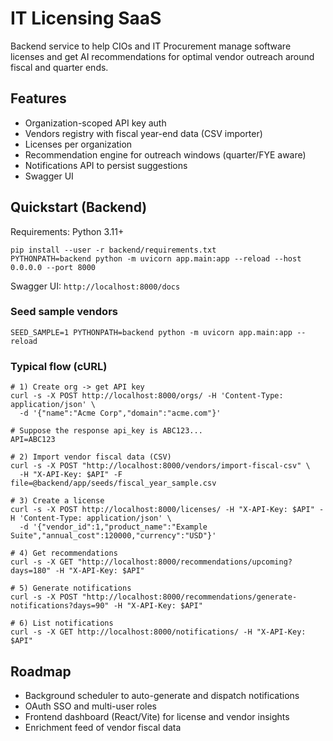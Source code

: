 # IT Licensing SaaS

Backend service to help CIOs and IT Procurement manage software licenses and get AI recommendations for optimal vendor outreach around fiscal and quarter ends.

## Features

- Organization-scoped API key auth
- Vendors registry with fiscal year-end data (CSV importer)
- Licenses per organization
- Recommendation engine for outreach windows (quarter/FYE aware)
- Notifications API to persist suggestions
- Swagger UI

## Quickstart (Backend)

Requirements: Python 3.11+

```
pip install --user -r backend/requirements.txt
PYTHONPATH=backend python -m uvicorn app.main:app --reload --host 0.0.0.0 --port 8000
```

Swagger UI: `http://localhost:8000/docs`

### Seed sample vendors

```
SEED_SAMPLE=1 PYTHONPATH=backend python -m uvicorn app.main:app --reload
```

### Typical flow (cURL)

```
# 1) Create org -> get API key
curl -s -X POST http://localhost:8000/orgs/ -H 'Content-Type: application/json' \
  -d '{"name":"Acme Corp","domain":"acme.com"}'

# Suppose the response api_key is ABC123...
API=ABC123

# 2) Import vendor fiscal data (CSV)
curl -s -X POST "http://localhost:8000/vendors/import-fiscal-csv" \
  -H "X-API-Key: $API" -F file=@backend/app/seeds/fiscal_year_sample.csv

# 3) Create a license
curl -s -X POST http://localhost:8000/licenses/ -H "X-API-Key: $API" -H 'Content-Type: application/json' \
  -d '{"vendor_id":1,"product_name":"Example Suite","annual_cost":120000,"currency":"USD"}'

# 4) Get recommendations
curl -s -X GET "http://localhost:8000/recommendations/upcoming?days=180" -H "X-API-Key: $API"

# 5) Generate notifications
curl -s -X POST "http://localhost:8000/recommendations/generate-notifications?days=90" -H "X-API-Key: $API"

# 6) List notifications
curl -s -X GET http://localhost:8000/notifications/ -H "X-API-Key: $API"
```

## Roadmap

- Background scheduler to auto-generate and dispatch notifications
- OAuth SSO and multi-user roles
- Frontend dashboard (React/Vite) for license and vendor insights
- Enrichment feed of vendor fiscal data
